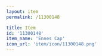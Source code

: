 ```yaml
---
layout: item
permalink: /11300148

title: Item
id: '11300148'
item_name: 'Ennes Cap'
icon_url: 'item/icon/11300148.png'
---
```

